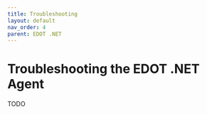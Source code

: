 ```yaml
---
title: Troubleshooting
layout: default
nav_order: 4
parent: EDOT .NET
---
```


# Troubleshooting the EDOT .NET Agent

TODO